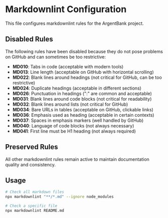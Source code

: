 <!-- @format -->

# Markdownlint Configuration

This file configures markdownlint rules for the ArgentBank project.

## Disabled Rules

The following rules have been disabled because they do not pose problems on GitHub and can sometimes be too restrictive:

- **MD010**: Tabs in code (acceptable with modern tools)
- **MD013**: Line length (acceptable on GitHub with horizontal scrolling)
- **MD022**: Blank lines around headings (not critical for GitHub, can be too restrictive)
- **MD024**: Duplicate headings (acceptable in different sections)
- **MD026**: Punctuation in headings (":" are common and acceptable)
- **MD031**: Blank lines around code blocks (not critical for readability)
- **MD032**: Blank lines around lists (not critical for GitHub)
- **MD034**: Bare URLs in tables (acceptable on GitHub, clickable links)
- **MD036**: Emphasis used as heading (acceptable in certain contexts)
- **MD037**: Spaces in emphasis markers (well handled by GitHub)
- **MD040**: Language of code blocks (not always necessary)
- **MD041**: First line must be H1 heading (not always required)

## Preserved Rules

All other markdownlint rules remain active to maintain documentation quality and consistency.

## Usage

```bash
# Check all markdown files
npx markdownlint "**/*.md" --ignore node_modules

# Check a specific file
npx markdownlint README.md
```
